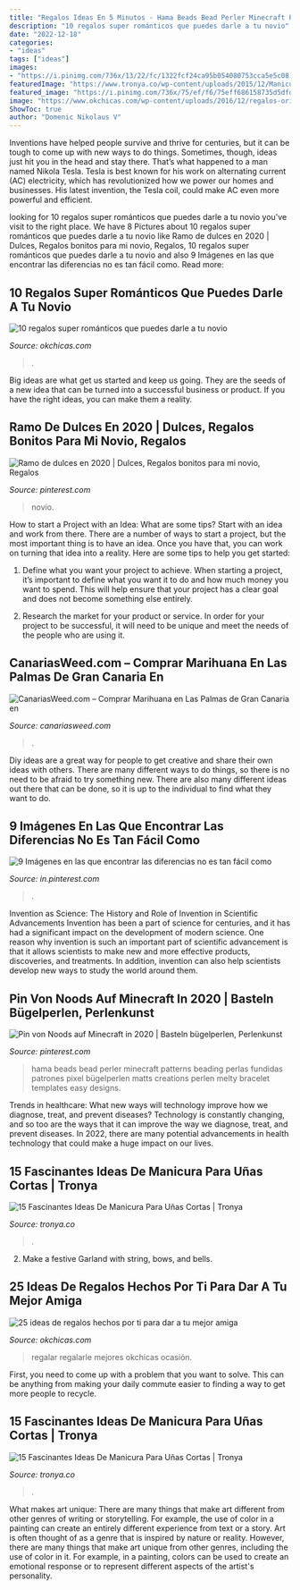 ```yaml
---
title: "Regalos Ideas En 5 Minutos - Hama Beads Bead Perler Minecraft Patterns Beading Perlas Fundidas Patrones Pixel Bügelperlen Matts Creations Perlen Melty Bracelet Templates Easy Designs"
description: "10 regalos super románticos que puedes darle a tu novio"
date: "2022-12-18"
categories:
- "ideas"
tags: ["ideas"]
images:
- "https://i.pinimg.com/736x/13/22/fc/1322fcf24ca95b054080753cca5e5c08.jpg"
featuredImage: "https://www.tronya.co/wp-content/uploads/2015/12/Manicura-foto-12.jpg"
featured_image: "https://i.pinimg.com/736x/75/ef/f6/75eff686158735d5dfd7956a348bbb12.jpg"
image: "https://www.okchicas.com/wp-content/uploads/2016/12/regalos-originales-novio.jpg"
ShowToc: true
author: "Domenic Nikolaus V"
---
```



Inventions have helped people survive and thrive for centuries, but it can be tough to come up with new ways to do things. Sometimes, though, ideas just hit you in the head and stay there. That’s what happened to a man named Nikola Tesla. Tesla is best known for his work on alternating current (AC) electricity, which has revolutionized how we power our homes and businesses. His latest invention, the Tesla coil, could make AC even more powerful and efficient.

	

		
looking for 10 regalos super románticos que puedes darle a tu novio you've visit to the right place. We have 8 Pictures about 10 regalos super románticos que puedes darle a tu novio like Ramo de dulces en 2020 | Dulces, Regalos bonitos para mi novio, Regalos, 10 regalos super románticos que puedes darle a tu novio and also 9 Imágenes en las que encontrar las diferencias no es tan fácil como. Read more:
		
    
## 10 Regalos Super Románticos Que Puedes Darle A Tu Novio

<img loading=lazy src="https://www.okchicas.com/wp-content/uploads/2016/12/regalos-originales-novio.jpg" onerror="this.onerror=null;this.src='https://tse1.mm.bing.net/th?id=OIP.vvjZxuKudF6ciZXhRmsR7wHaD3&amp;pid=15.1';" alt="10 regalos super románticos que puedes darle a tu novio">

_Source: okchicas.com_

>. 

	

Big ideas are what get us started and keep us going. They are the seeds of a new idea that can be turned into a successful business or product. If you have the right ideas, you can make them a reality.

    
## Ramo De Dulces En 2020 | Dulces, Regalos Bonitos Para Mi Novio, Regalos

<img loading=lazy src="https://i.pinimg.com/736x/13/22/fc/1322fcf24ca95b054080753cca5e5c08.jpg" onerror="this.onerror=null;this.src='https://tse4.mm.bing.net/th?id=OIP.FbnMNTfOD0TAd47oHQDNaAHaJ3&amp;pid=15.1';" alt="Ramo de dulces en 2020 | Dulces, Regalos bonitos para mi novio, Regalos">

_Source: pinterest.com_

>novio. 

	

How to start a Project with an Idea: What are some tips?
Start with an idea and work from there. There are a number of ways to start a project, but the most important thing is to have an idea. Once you have that, you can work on turning that idea into a reality. Here are some tips to help you get started:
1. Define what you want your project to achieve. When starting a project, it’s important to define what you want it to do and how much money you want to spend. This will help ensure that your project has a clear goal and does not become something else entirely.

2. Research the market for your product or service. In order for your project to be successful, it will need to be unique and meet the needs of the people who are using it.

    
## CanariasWeed.com – Comprar Marihuana En Las Palmas De Gran Canaria En

<img loading=lazy src="https://canariasweed.com/wp-content/uploads/2020/09/Screenshot_20200908-153609_WhatsApp-473x1024.jpg" onerror="this.onerror=null;this.src='https://tse1.mm.bing.net/th?id=OIP.eV6QzZWiGqt39e-7m5f7DwAAAA&amp;pid=15.1';" alt="CanariasWeed.com – Comprar Marihuana en Las Palmas de Gran Canaria en">

_Source: canariasweed.com_

>. 

	

Diy ideas are a great way for people to get creative and share their own ideas with others. There are many different ways to do things, so there is no need to be afraid to try something new. There are also many different ideas out there that can be done, so it is up to the individual to find what they want to do.

    
## 9 Imágenes En Las Que Encontrar Las Diferencias No Es Tan Fácil Como

<img loading=lazy src="https://i.pinimg.com/736x/75/ef/f6/75eff686158735d5dfd7956a348bbb12.jpg" onerror="this.onerror=null;this.src='https://tse4.mm.bing.net/th?id=OIP.X1u6Cyn8FakyqY3E3l4P1QHaK3&amp;pid=15.1';" alt="9 Imágenes en las que encontrar las diferencias no es tan fácil como">

_Source: in.pinterest.com_

>. 

	

Invention as Science: The History and Role of Invention in Scientific Advancements
Invention has been a part of science for centuries, and it has had a significant impact on the development of modern science. One reason why invention is such an important part of scientific advancement is that it allows scientists to make new and more effective products, discoveries, and treatments. In addition, invention can also help scientists develop new ways to study the world around them.

    
## Pin Von Noods Auf Minecraft In 2020 | Basteln Bügelperlen, Perlenkunst

<img loading=lazy src="https://i.pinimg.com/736x/00/f7/2c/00f72c428bf8cec66fac2b6b06ec4a23.jpg" onerror="this.onerror=null;this.src='https://tse3.mm.bing.net/th?id=OIP.c3IJUSux1A6SZxpgJBKxBgHaJ4&amp;pid=15.1';" alt="Pin von Noods auf Minecraft in 2020 | Basteln bügelperlen, Perlenkunst">

_Source: pinterest.com_

>hama beads bead perler minecraft patterns beading perlas fundidas patrones pixel bügelperlen matts creations perlen melty bracelet templates easy designs. 

	

Trends in healthcare: What new ways will technology improve how we diagnose, treat, and prevent diseases?
Technology is constantly changing, and so too are the ways that it can improve the way we diagnose, treat, and prevent diseases. In 2022, there are many potential advancements in health technology that could make a huge impact on our lives.

    
## 15 Fascinantes Ideas De Manicura Para Uñas Cortas | Tronya

<img loading=lazy src="https://www.tronya.co/wp-content/uploads/2015/12/Manicura-foto-14.jpg" onerror="this.onerror=null;this.src='https://tse4.mm.bing.net/th?id=OIP.5yg9ujpKBQ7oyoWXOnHRDAHaHa&amp;pid=15.1';" alt="15 Fascinantes Ideas De Manicura Para Uñas Cortas | Tronya">

_Source: tronya.co_

>. 

	

2. Make a festive Garland with string, bows, and bells.

    
## 25 Ideas De Regalos Hechos Por Ti Para Dar A Tu Mejor Amiga

<img loading=lazy src="https://www.okchicas.com/wp-content/uploads/2016/03/articulos-para-regalarle-a-tu-mejor-amiga.jpg" onerror="this.onerror=null;this.src='https://tse2.mm.bing.net/th?id=OIP.68H8I0hGXfs8PT7L5NX-lwHaD3&amp;pid=15.1';" alt="25 ideas de regalos hechos por ti para dar a tu mejor amiga">

_Source: okchicas.com_

>regalar regalarle mejores okchicas ocasión. 

	

First, you need to come up with a problem that you want to solve. This can be anything from making your daily commute easier to finding a way to get more people to recycle.

    
## 15 Fascinantes Ideas De Manicura Para Uñas Cortas | Tronya

<img loading=lazy src="https://www.tronya.co/wp-content/uploads/2015/12/Manicura-foto-12.jpg" onerror="this.onerror=null;this.src='https://tse1.mm.bing.net/th?id=OIP.-C4lKvtSuXTpYEC_ICrioAHaE4&amp;pid=15.1';" alt="15 Fascinantes Ideas De Manicura Para Uñas Cortas | Tronya">

_Source: tronya.co_

>. 

	

What makes art unique: There are many things that make art different from other genres of writing or storytelling. For example, the use of color in a painting can create an entirely different experience from text or a story.
Art is often thought of as a genre that is inspired by nature or reality. However, there are many things that make art unique from other genres, including the use of color in it. For example, in a painting, colors can be used to create an emotional response or to represent different aspects of the artist's personality.


